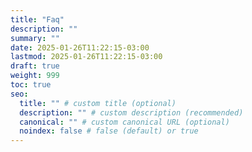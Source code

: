 ```yaml
---
title: "Faq"
description: ""
summary: ""
date: 2025-01-26T11:22:15-03:00
lastmod: 2025-01-26T11:22:15-03:00
draft: true
weight: 999
toc: true
seo:
  title: "" # custom title (optional)
  description: "" # custom description (recommended)
  canonical: "" # custom canonical URL (optional)
  noindex: false # false (default) or true
---
```

